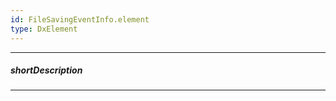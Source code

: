 ```yaml
---
id: FileSavingEventInfo.element
type: DxElement
---
```

---
##### shortDescription
<!-- Description goes here -->

---
<!-- Description goes here -->